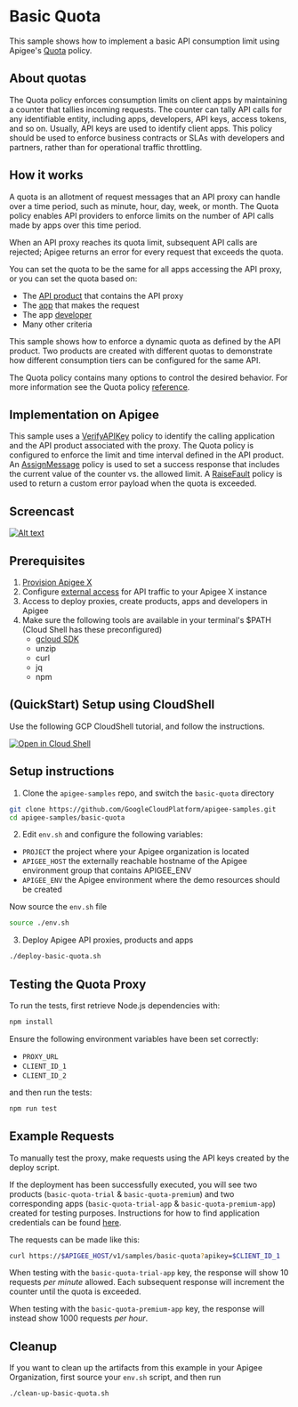 # Basic Quota

This sample shows how to implement a basic API consumption limit using Apigee's [Quota](https://cloud.google.com/apigee/docs/api-platform/reference/policies/quota-policy) policy.

## About quotas

The Quota policy enforces consumption limits on client apps by maintaining a counter that tallies incoming requests. The counter can tally API calls for any identifiable entity, including apps, developers, API keys, access tokens, and so on. Usually, API keys are used to identify client apps. This policy should be used to enforce business contracts or SLAs with developers and partners, rather than for operational traffic throttling.

## How it works

A quota is an allotment of request messages that an API proxy can handle over a time period, such as minute, hour, day, week, or month. The Quota policy enables API providers to enforce limits on the number of API calls made by apps over this time period.

When an API proxy reaches its quota limit, subsequent API calls are rejected; Apigee returns an error for every request that exceeds the quota.

You can set the quota to be the same for all apps accessing the API proxy, or you can set the quota based on:

* The [API product](https://cloud.google.com/apigee/docs/api-platform/publish/what-api-product) that contains the API proxy
* The [app](https://cloud.google.com/apigee/docs/api-platform/publish/creating-apps-surface-your-api) that makes the request
* The app [developer](https://cloud.google.com/apigee/docs/api-platform/publish/adding-developers-your-api-product)
* Many other criteria

This sample shows how to enforce a dynamic quota as defined by the API product. Two products are created with different quotas to demonstrate how different consumption tiers can be configured for the same API.

The Quota policy contains many options to control the desired behavior. For more information see the Quota policy [reference](https://cloud.google.com/apigee/docs/api-platform/reference/policies/quota-policy).

## Implementation on Apigee

This sample uses a [VerifyAPIKey](https://cloud.google.com/apigee/docs/api-platform/reference/policies/verify-api-key-policy) policy to identify the calling application and the API product associated with the proxy. The Quota policy is configured to enforce the limit and time interval defined in the API product. An [AssignMessage](https://cloud.google.com/apigee/docs/api-platform/reference/policies/assign-message-policy) policy is used to set a success response that includes the current value of the counter vs. the allowed limit. A [RaiseFault](https://cloud.google.com/apigee/docs/api-platform/reference/policies/raise-fault-policy) policy is used to return a custom error payload when the quota is exceeded.

## Screencast

[![Alt text](https://img.youtube.com/vi/ep7h_tGHtiw/0.jpg)](https://www.youtube.com/watch?v=ep7h_tGHtiw)

## Prerequisites

1. [Provision Apigee X](https://cloud.google.com/apigee/docs/api-platform/get-started/provisioning-intro)
2. Configure [external access](https://cloud.google.com/apigee/docs/api-platform/get-started/configure-routing#external-access) for API traffic to your Apigee X instance
3. Access to deploy proxies, create products, apps and developers in Apigee
4. Make sure the following tools are available in your terminal's $PATH (Cloud Shell has these preconfigured)
    * [gcloud SDK](https://cloud.google.com/sdk/docs/install)
    * unzip
    * curl
    * jq
    * npm

## (QuickStart) Setup using CloudShell

Use the following GCP CloudShell tutorial, and follow the instructions.

[![Open in Cloud Shell](https://gstatic.com/cloudssh/images/open-btn.svg)](https://ssh.cloud.google.com/cloudshell/open?cloudshell_git_repo=https://github.com/GoogleCloudPlatform/apigee-samples&cloudshell_git_branch=main&cloudshell_workspace=.&cloudshell_tutorial=basic-quota/docs/cloudshell-tutorial.md)

## Setup instructions

1. Clone the `apigee-samples` repo, and switch the `basic-quota` directory

```bash
git clone https://github.com/GoogleCloudPlatform/apigee-samples.git
cd apigee-samples/basic-quota
```

2. Edit `env.sh` and configure the following variables:

* `PROJECT` the project where your Apigee organization is located
* `APIGEE_HOST` the externally reachable hostname of the Apigee environment group that contains APIGEE_ENV
* `APIGEE_ENV` the Apigee environment where the demo resources should be created

Now source the `env.sh` file

```bash
source ./env.sh
```

3. Deploy Apigee API proxies, products and apps

```bash
./deploy-basic-quota.sh
```

## Testing the Quota Proxy

To run the tests, first retrieve Node.js dependencies with:

```bash
npm install
```

Ensure the following environment variables have been set correctly:

* `PROXY_URL`
* `CLIENT_ID_1`
* `CLIENT_ID_2`

and then run the tests:

```bash
npm run test
```

## Example Requests

To manually test the proxy, make requests using the API keys created by the deploy script.

If the deployment has been successfully executed, you will see two products (`basic-quota-trial` & `basic-quota-premium`) and two corresponding apps (`basic-quota-trial-app` & `basic-quota-premium-app`) created for testing purposes. Instructions for how to find
application credentials can be found [here](https://cloud.google.com/apigee/docs/api-platform/publish/creating-apps-surface-your-api#view-api-key).

The requests can be made like this:

```bash
curl https://$APIGEE_HOST/v1/samples/basic-quota?apikey=$CLIENT_ID_1
```

When testing with the `basic-quota-trial-app` key, the response will show 10 requests _per minute_ allowed. Each subsequent response will increment the counter until the quota is exceeded.

When testing with the `basic-quota-premium-app` key, the response will instead show 1000 requests _per hour_.

## Cleanup

If you want to clean up the artifacts from this example in your Apigee Organization, first source your `env.sh` script, and then run

```bash
./clean-up-basic-quota.sh
```
